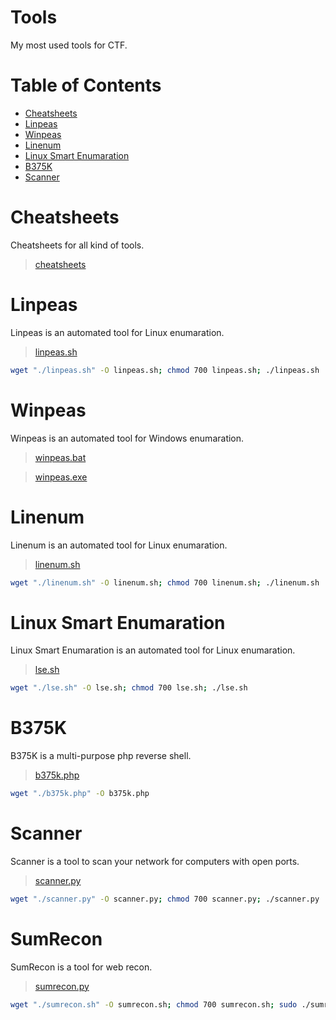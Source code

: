 # Tools

My most used tools for CTF.

# Table of Contents
  - [Cheatsheets](#cheatsheets)
  - [Linpeas](#linpeas)
  - [Winpeas](#winpeas)
  - [Linenum](#linenum)
  - [Linux Smart Enumaration](#linux-smart-enumaration)
  - [B375K](#b375k)
  - [Scanner](#scanner)

# Cheatsheets
Cheatsheets for all kind of tools.
> [cheatsheets](./cheatsheets)

# Linpeas
Linpeas is an automated tool for Linux enumaration.
> [linpeas.sh](./linpeas.sh)
```sh
wget "./linpeas.sh" -O linpeas.sh; chmod 700 linpeas.sh; ./linpeas.sh
```

# Winpeas
Winpeas is an automated tool for Windows enumaration.
> [winpeas.bat](./winpeas.bat)

> [winpeas.exe](./winpeas.exe)

# Linenum
Linenum is an automated tool for Linux enumaration.
> [linenum.sh](./linenum.sh)
```sh
wget "./linenum.sh" -O linenum.sh; chmod 700 linenum.sh; ./linenum.sh
```

# Linux Smart Enumaration
Linux Smart Enumaration is an automated tool for Linux enumaration.
> [lse.sh](./lse.sh)
```sh
wget "./lse.sh" -O lse.sh; chmod 700 lse.sh; ./lse.sh
```

# B375K
B375K is a multi-purpose php reverse shell.
> [b375k.php](./b375k.php)
```sh
wget "./b375k.php" -O b375k.php
```

# Scanner
Scanner is a tool to scan your network for computers with open ports.
> [scanner.py](./scanner.py)
```sh
wget "./scanner.py" -O scanner.py; chmod 700 scanner.py; ./scanner.py
```

# SumRecon
SumRecon is a tool for web recon.
> [sumrecon.py](./sumrecon.sh)
```sh
wget "./sumrecon.sh" -O sumrecon.sh; chmod 700 sumrecon.sh; sudo ./sumrecon.sh
```